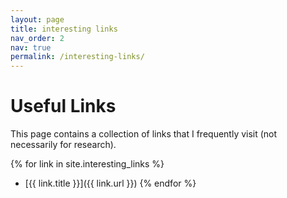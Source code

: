 ```yaml
---
layout: page
title: interesting links
nav_order: 2
nav: true
permalink: /interesting-links/
---
```


# Useful Links

This page contains a collection of links that I frequently visit (not necessarily for research).

{% for link in site.interesting_links %}
- [{{ link.title }}]({{ link.url }})
{% endfor %}
